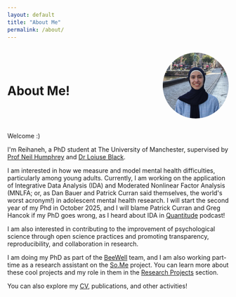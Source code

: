 ```yaml
---
layout: default
title: "About Me"
permalink: /about/
---
```

<div style="display:flex; align-items:center; justify-content:space-between;">

  <h1>About Me!</h1>

  <img src="/assets/images/me.jpg" alt="Reihaneh Farzinnia" 
       style="width:150px; border-radius:50%; margin-left:20px;">
</div>

  
Welcome :)

I'm Reihaneh, a PhD student at The University of Manchester, supervised by [Prof Neil Humphrey](https://research.manchester.ac.uk/en/persons/neil.humphrey) and [Dr Loiuse Black](https://research.manchester.ac.uk/en/persons/louise.black). 

I am interested in how we measure and model mental health difficulties, particularly among young adults. Currently, I am working on the application of Integrative Data Analysis (IDA) and Moderated Nonlinear Factor Analysis (MNLFA; or, as Dan Bauer and Patrick Curran said themselves, the world's worst acronym!) in adolescent mental health research. I will start the second year of my Phd in October 2025, and I will blame Patrick Curran and Greg Hancok if my PhD goes wrong, as I heard about IDA in [Quantitude](https://quantitudepod.org) podcast!

I am also interested in contributing to the improvement of psychological science through open science practices and promoting transparency, reproducibility, and collaboration in research.

I am doing my PhD as part of the [BeeWell](https://beewellprogramme.org/) team, and I am also working part-time as a research assistant on the [So.Me](https://www.so-me-study.org/) project. You can learn more about these cool projects and my role in them in the [Research Projects](/projects/) section.

You can also explore my [CV](/cv/), publications, and other activities!

